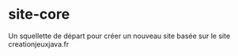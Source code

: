 site-core
=========

Un squellette de départ pour créer un nouveau site basée sur le site creationjeuxjava.fr
